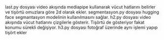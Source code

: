 last.py dosyası video akışında mediapipe kullanarak vücut hatlarını belirler ve tişörtü omuzlara göre 2d olarak ekler.
segmentasyon.py dosyası hugging face segmantasyon modelinin kullanılmasını sağlar.
h2.py dosyası video akışında vücut hatlarını çizgilerle gösterir. Tişörtü de gösteriyor fakat konumu sürekli değişiyor.
h3.py dosyası fotoğraf üzerinde aynı işlemi yapıp tişört ekler

